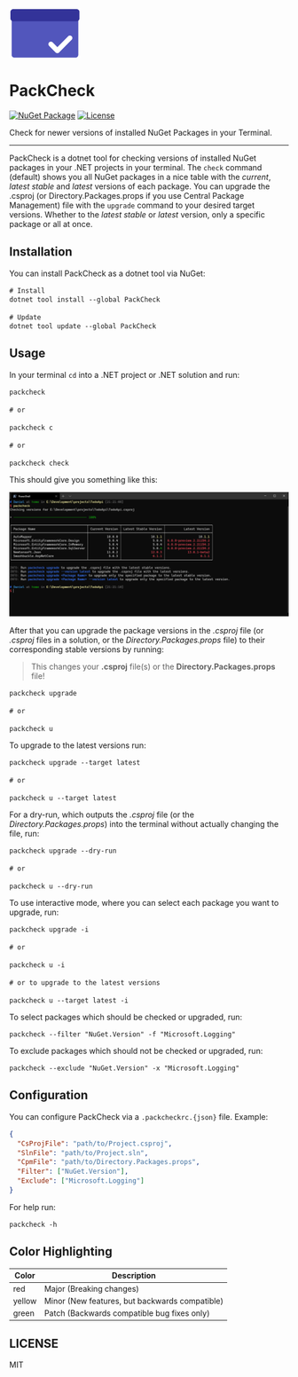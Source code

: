 ![PackCheck-Logo](https://github.com/eisnstein/PackCheck/blob/main/src/Assets/icon.png)

# PackCheck

[![NuGet Package](https://img.shields.io/nuget/vpre/PackCheck)](https://nuget.org/packages/PackCheck)
[![License](https://img.shields.io/github/license/eisnstein/PackCheck)](https://github.com/eisnstein/PackCheck/blob/main/LICENSE)

Check for newer versions of installed NuGet Packages in your Terminal.

---

PackCheck is a dotnet tool for checking versions of installed NuGet packages in your .NET projects in your terminal.
The `check` command (default) shows you all NuGet packages in a nice table with the *current*, *latest stable* and *latest* versions of each package.
You can upgrade the .csproj (or Directory.Packages.props if you use Central Package Management) file with the `upgrade` command to your desired target versions. Whether to the *latest stable* or *latest* version, only a specific
package or all at once.


## Installation

You can install PackCheck as a dotnet tool via NuGet:

 ```shell
 # Install
 dotnet tool install --global PackCheck
 
 # Update
 dotnet tool update --global PackCheck
 ```

## Usage

In your terminal `cd` into a .NET project or .NET solution and run:

```shell
packcheck

# or

packcheck c

# or

packcheck check
```


This should give you something like this:

![PackCheck check example](https://github.com/eisnstein/PackCheck/blob/main/src/Assets/packcheck-check.png)

After that you can upgrade the package versions in the _.csproj_ file (or _.csproj_ files in a solution, or the _Directory.Packages.props_ file) to their corresponding stable versions by running:
> This changes your **.csproj** file(s) or the **Directory.Packages.props** file!

```shell
packcheck upgrade

# or

packcheck u
```

To upgrade to the latest versions run:

```shell
packcheck upgrade --target latest

# or

packcheck u --target latest
```

For a dry-run, which outputs the _.csproj_ file (or the _Directory.Packages.props_) into the terminal without actually changing the file, run:

```shell
packcheck upgrade --dry-run

# or

packcheck u --dry-run
```

To use interactive mode, where you can select each package you want to upgrade, run:

```shell
packcheck upgrade -i

# or

packcheck u -i

# or to upgrade to the latest versions

packcheck u --target latest -i
```

To select packages which should be checked or upgraded, run:

```shell
packcheck --filter "NuGet.Version" -f "Microsoft.Logging"
```

To exclude packages which should not be checked or upgraded, run:

```shell
packcheck --exclude "NuGet.Version" -x "Microsoft.Logging"
```

## Configuration

You can configure PackCheck via a `.packcheckrc.{json}` file. Example:

```json
{
  "CsProjFile": "path/to/Project.csproj",
  "SlnFile": "path/to/Project.sln",
  "CpmFile": "path/to/Directory.Packages.props",
  "Filter": ["NuGet.Version"],
  "Exclude": ["Microsoft.Logging"]
}
```

For help run:

```shell
packcheck -h
```

## Color Highlighting

| Color | Description |
| ----- | ------------ |
| red | Major (Breaking changes) |
| yellow | Minor (New features, but backwards compatible) |
| green | Patch (Backwards compatible bug fixes only) |

## LICENSE

MIT
